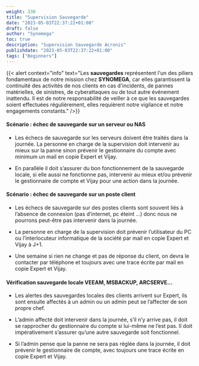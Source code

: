 ```yaml
---
weight: 330
title: "Supervision Sauvegarde"
date: "2023-05-03T22:37:22+01:00"
draft: false
author: "Synomega"
toc: true
description: "Supervision Sauvegarde Acronis"
publishdate: "2023-05-03T22:37:22+01:00"
tags: ["Beginners"]
---
```



{{< alert context="info" text="Les <strong>sauvegardes</strong> représentent l'un des piliers fondamentaux de notre mission chez <strong>SYNOMEGA</strong>, car elles garantissent la continuité des activités de nos clients en cas d'incidents, de pannes matérielles, de sinistres, de cyberattaques ou de tout autre événement inattendu. Il est de notre responsabilité de veiller à ce que les sauvegardes soient effectuées régulièrement, elles requièrent notre vigilance et notre engagements constants." />}}

#### Scénario : échec de sauvegarde sur un serveur ou NAS

- Les échecs de sauvegarde sur les serveurs doivent être traités dans la journée. La personne en charge de la supervision doit intervenir au mieux sur la panne sinon prévenir le gestionnaire du compte avec minimum un mail en copie Expert et Vijay.

- En parallèle il doit s’assurer du bon fonctionnement de la sauvegarde locale, si elle aussi ne fonctionne pas, intervenir au mieux et/ou prévenir le gestionnaire de compte et Vijay pour une action dans la journée.

#### Scénario : échec de sauvegarde sur un poste client

- Les échecs de sauvegarde sur des postes clients sont souvent liés à l’absence de connexion (pas d’internet, pc éteint …) donc nous ne pourrons peut-être pas intervenir dans la journée.

- La personne en charge de la supervision doit prévenir l’utilisateur du PC ou l’interlocuteur informatique de la société par mail en copie Expert et Vijay à J+1.

- Une semaine si rien ne change et pas de réponse du client, on devra le contacter par téléphone et toujours avec une trace écrite par mail en copie Expert et Vijay.

#### Vérification sauvegarde locale VEEAM, MSBACKUP, ARCSERVE…

- Les alertes des sauvegardes locales des clients arrivent sur Expert, ils sont ensuite affectés à un admin ou un admin peut se l’affecter de son propre chef.

- L’admin affecté doit intervenir dans la journée, s’il n’y arrive pas, il doit se rapprocher du gestionnaire du compte si lui-même ne l’est pas. Il doit impérativement s’assurer qu’une autre sauvegarde soit fonctionnel.

- Si l’admin pense que la panne ne sera pas réglée dans la journée, il doit prévenir le gestionnaire de compte, avec toujours une trace écrite en copie Expert et Vijay.